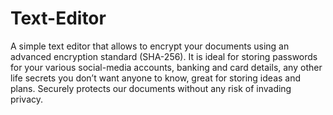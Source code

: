 # Text-Editor

A simple text editor that allows to encrypt your documents using an advanced encryption standard (SHA-256).
It is ideal for storing passwords for your various social-media accounts, banking and card details, any other life secrets you don’t want anyone to know, great for storing ideas and plans.
Securely protects our documents without any risk of invading privacy.





